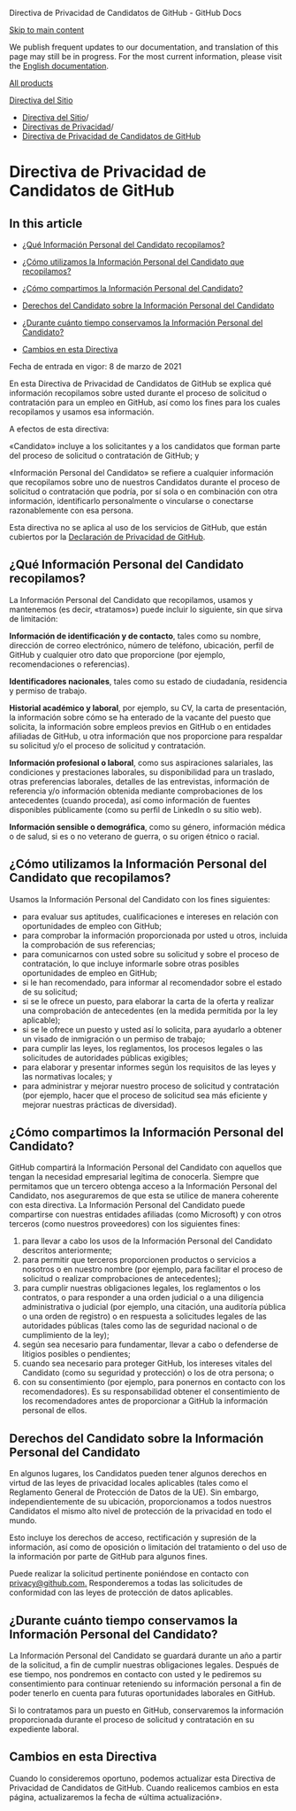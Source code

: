 Directiva de Privacidad de Candidatos de GitHub - GitHub Docs

[Skip to main content](#main-content)

We publish frequent updates to our documentation, and translation of this page may still be in progress. For the most current information, please visit the [English documentation](/en).

[All products](/es)

[Directiva del Sitio](/es/site-policy)

* [Directiva del Sitio](/es/site-policy)/
* [Directivas de Privacidad](/es/site-policy/privacy-policies)/
* [Directiva de Privacidad de Candidatos de GitHub](/es/site-policy/privacy-policies/github-candidate-privacy-policy)

Directiva de Privacidad de Candidatos de GitHub
==========

In this article
----------

* [¿Qué Información Personal del Candidato recopilamos?](#what-candidate-personal-information-do-we-collect)

* [¿Cómo utilizamos la Información Personal del Candidato que recopilamos?](#how-do-we-use-the-candidate-personal-information-we-collect)

* [¿Cómo compartimos la Información Personal del Candidato?](#how-do-we-share-your-candidate-personal-information)

* [Derechos del Candidato sobre la Información Personal del Candidato](#your-rights-to-your-candidate-personal-information)

* [¿Durante cuánto tiempo conservamos la Información Personal del Candidato?](#how-long-do-we-retain-your-candidate-personal-information)

* [Cambios en esta Directiva](#changes-to-this-policy)

Fecha de entrada en vigor: 8 de marzo de 2021

En esta Directiva de Privacidad de Candidatos de GitHub se explica qué información recopilamos sobre usted durante el proceso de solicitud o contratación para un empleo en GitHub, así como los fines para los cuales recopilamos y usamos esa información.

A efectos de esta directiva:

«Candidato» incluye a los solicitantes y a los candidatos que forman parte del proceso de solicitud o contratación de GitHub; y

«Información Personal del Candidato» se refiere a cualquier información que recopilamos sobre uno de nuestros Candidatos durante el proceso de solicitud o contratación que podría, por sí sola o en combinación con otra información, identificarlo personalmente o vincularse o conectarse razonablemente con esa persona.

Esta directiva no se aplica al uso de los servicios de GitHub, que están cubiertos por la [Declaración de Privacidad de GitHub](/es/github/site-policy/github-privacy-statement).

[](#what-candidate-personal-information-do-we-collect)¿Qué Información Personal del Candidato recopilamos?
----------

La Información Personal del Candidato que recopilamos, usamos y mantenemos (es decir, «tratamos») puede incluir lo siguiente, sin que sirva de limitación:

**Información de identificación y de contacto**, tales como su nombre, dirección de correo electrónico, número de teléfono, ubicación, perfil de GitHub y cualquier otro dato que proporcione (por ejemplo, recomendaciones o referencias).

**Identificadores nacionales**, tales como su estado de ciudadanía, residencia y permiso de trabajo.

**Historial académico y laboral**, por ejemplo, su CV, la carta de presentación, la información sobre cómo se ha enterado de la vacante del puesto que solicita, la información sobre empleos previos en GitHub o en entidades afiliadas de GitHub, u otra información que nos proporcione para respaldar su solicitud y/o el proceso de solicitud y contratación.

**Información profesional o laboral**, como sus aspiraciones salariales, las condiciones y prestaciones laborales, su disponibilidad para un traslado, otras preferencias laborales, detalles de las entrevistas, información de referencia y/o información obtenida mediante comprobaciones de los antecedentes (cuando proceda), así como información de fuentes disponibles públicamente (como su perfil de LinkedIn o su sitio web).

**Información sensible o demográfica**, como su género, información médica o de salud, si es o no veterano de guerra, o su origen étnico o racial.

[](#how-do-we-use-the-candidate-personal-information-we-collect)¿Cómo utilizamos la Información Personal del Candidato que recopilamos?
----------

Usamos la Información Personal del Candidato con los fines siguientes:

* para evaluar sus aptitudes, cualificaciones e intereses en relación con oportunidades de empleo con GitHub;
* para comprobar la información proporcionada por usted u otros, incluida la comprobación de sus referencias;
* para comunicarnos con usted sobre su solicitud y sobre el proceso de contratación, lo que incluye informarle sobre otras posibles oportunidades de empleo en GitHub;
* si le han recomendado, para informar al recomendador sobre el estado de su solicitud;
* si se le ofrece un puesto, para elaborar la carta de la oferta y realizar una comprobación de antecedentes (en la medida permitida por la ley aplicable);
* si se le ofrece un puesto y usted así lo solicita, para ayudarlo a obtener un visado de inmigración o un permiso de trabajo;
* para cumplir las leyes, los reglamentos, los procesos legales o las solicitudes de autoridades públicas exigibles;
* para elaborar y presentar informes según los requisitos de las leyes y las normativas locales; y
* para administrar y mejorar nuestro proceso de solicitud y contratación (por ejemplo, hacer que el proceso de solicitud sea más eficiente y mejorar nuestras prácticas de diversidad).

[](#how-do-we-share-your-candidate-personal-information)¿Cómo compartimos la Información Personal del Candidato?
----------

GitHub compartirá la Información Personal del Candidato con aquellos que tengan la necesidad empresarial legítima de conocerla. Siempre que permitamos que un tercero obtenga acceso a la Información Personal del Candidato, nos aseguraremos de que esta se utilice de manera coherente con esta directiva. La Información Personal del Candidato puede compartirse con nuestras entidades afiliadas (como Microsoft) y con otros terceros (como nuestros proveedores) con los siguientes fines:

1. para llevar a cabo los usos de la Información Personal del Candidato descritos anteriormente;
2. para permitir que terceros proporcionen productos o servicios a nosotros o en nuestro nombre (por ejemplo, para facilitar el proceso de solicitud o realizar comprobaciones de antecedentes);
3. para cumplir nuestras obligaciones legales, los reglamentos o los contratos, o para responder a una orden judicial o a una diligencia administrativa o judicial (por ejemplo, una citación, una auditoría pública o una orden de registro) o en respuesta a solicitudes legales de las autoridades públicas (tales como las de seguridad nacional o de cumplimiento de la ley);
4. según sea necesario para fundamentar, llevar a cabo o defenderse de litigios posibles o pendientes;
5. cuando sea necesario para proteger GitHub, los intereses vitales del Candidato (como su seguridad y protección) o los de otra persona; o
6. con su consentimiento (por ejemplo, para ponernos en contacto con los recomendadores). Es su responsabilidad obtener el consentimiento de los recomendadores antes de proporcionar a GitHub la información personal de ellos.

[](#your-rights-to-your-candidate-personal-information)Derechos del Candidato sobre la Información Personal del Candidato
----------

En algunos lugares, los Candidatos pueden tener algunos derechos en virtud de las leyes de privacidad locales aplicables (tales como el Reglamento General de Protección de Datos de la UE). Sin embargo, independientemente de su ubicación, proporcionamos a todos nuestros Candidatos el mismo alto nivel de protección de la privacidad en todo el mundo.

Esto incluye los derechos de acceso, rectificación y supresión de la información, así como de oposición o limitación del tratamiento o del uso de la información por parte de GitHub para algunos fines.

Puede realizar la solicitud pertinente poniéndose en contacto con [privacy@github.com.](mailto:privacy@github.com.) Responderemos a todas las solicitudes de conformidad con las leyes de protección de datos aplicables.

[](#how-long-do-we-retain-your-candidate-personal-information)¿Durante cuánto tiempo conservamos la Información Personal del Candidato?
----------

La Información Personal del Candidato se guardará durante un año a partir de la solicitud, a fin de cumplir nuestras obligaciones legales. Después de ese tiempo, nos pondremos en contacto con usted y le pediremos su consentimiento para continuar reteniendo su información personal a fin de poder tenerlo en cuenta para futuras oportunidades laborales en GitHub.

Si lo contratamos para un puesto en GitHub, conservaremos la información proporcionada durante el proceso de solicitud y contratación en su expediente laboral.

[](#changes-to-this-policy)Cambios en esta Directiva
----------

Cuando lo consideremos oportuno, podemos actualizar esta Directiva de Privacidad de Candidatos de GitHub. Cuando realicemos cambios en esta página, actualizaremos la fecha de «última actualización».
